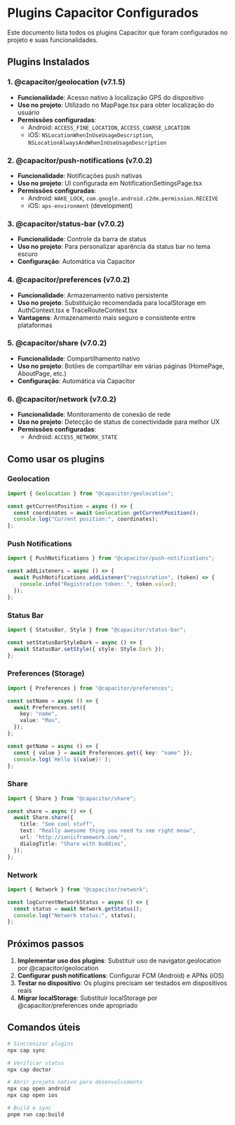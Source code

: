 # Plugins Capacitor Configurados

Este documento lista todos os plugins Capacitor que foram configurados no projeto e suas funcionalidades.

## Plugins Instalados

### 1. @capacitor/geolocation (v7.1.5)

- **Funcionalidade**: Acesso nativo à localização GPS do dispositivo
- **Uso no projeto**: Utilizado no MapPage.tsx para obter localização do usuário
- **Permissões configuradas**:
  - Android: `ACCESS_FINE_LOCATION`, `ACCESS_COARSE_LOCATION`
  - iOS: `NSLocationWhenInUseUsageDescription`, `NSLocationAlwaysAndWhenInUseUsageDescription`

### 2. @capacitor/push-notifications (v7.0.2)

- **Funcionalidade**: Notificações push nativas
- **Uso no projeto**: UI configurada em NotificationSettingsPage.tsx
- **Permissões configuradas**:
  - Android: `WAKE_LOCK`, `com.google.android.c2dm.permission.RECEIVE`
  - iOS: `aps-environment` (development)

### 3. @capacitor/status-bar (v7.0.2)

- **Funcionalidade**: Controle da barra de status
- **Uso no projeto**: Para personalizar aparência da status bar no tema escuro
- **Configuração**: Automática via Capacitor

### 4. @capacitor/preferences (v7.0.2)

- **Funcionalidade**: Armazenamento nativo persistente
- **Uso no projeto**: Substituição recomendada para localStorage em AuthContext.tsx e TraceRouteContext.tsx
- **Vantagens**: Armazenamento mais seguro e consistente entre plataformas

### 5. @capacitor/share (v7.0.2)

- **Funcionalidade**: Compartilhamento nativo
- **Uso no projeto**: Botões de compartilhar em várias páginas (HomePage, AboutPage, etc.)
- **Configuração**: Automática via Capacitor

### 6. @capacitor/network (v7.0.2)

- **Funcionalidade**: Monitoramento de conexão de rede
- **Uso no projeto**: Detecção de status de conectividade para melhor UX
- **Permissões configuradas**:
  - Android: `ACCESS_NETWORK_STATE`

## Como usar os plugins

### Geolocation

```typescript
import { Geolocation } from "@capacitor/geolocation";

const getCurrentPosition = async () => {
  const coordinates = await Geolocation.getCurrentPosition();
  console.log("Current position:", coordinates);
};
```

### Push Notifications

```typescript
import { PushNotifications } from "@capacitor/push-notifications";

const addListeners = async () => {
  await PushNotifications.addListener("registration", (token) => {
    console.info("Registration token: ", token.value);
  });
};
```

### Status Bar

```typescript
import { StatusBar, Style } from "@capacitor/status-bar";

const setStatusBarStyleDark = async () => {
  await StatusBar.setStyle({ style: Style.Dark });
};
```

### Preferences (Storage)

```typescript
import { Preferences } from "@capacitor/preferences";

const setName = async () => {
  await Preferences.set({
    key: "name",
    value: "Max",
  });
};

const getName = async () => {
  const { value } = await Preferences.get({ key: "name" });
  console.log(`Hello ${value}!`);
};
```

### Share

```typescript
import { Share } from "@capacitor/share";

const share = async () => {
  await Share.share({
    title: "See cool stuff",
    text: "Really awesome thing you need to see right meow",
    url: "http://ionicframework.com/",
    dialogTitle: "Share with buddies",
  });
};
```

### Network

```typescript
import { Network } from "@capacitor/network";

const logCurrentNetworkStatus = async () => {
  const status = await Network.getStatus();
  console.log("Network status:", status);
};
```

## Próximos passos

1. **Implementar uso dos plugins**: Substituir uso de navigator.geolocation por @capacitor/geolocation
2. **Configurar push notifications**: Configurar FCM (Android) e APNs (iOS)
3. **Testar no dispositivo**: Os plugins precisam ser testados em dispositivos reais
4. **Migrar localStorage**: Substituir localStorage por @capacitor/preferences onde apropriado

## Comandos úteis

```bash
# Sincronizar plugins
npx cap sync

# Verificar status
npx cap doctor

# Abrir projeto nativo para desenvolvimento
npx cap open android
npx cap open ios

# Build e sync
pnpm run cap:build
```
